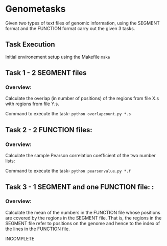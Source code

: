 # Genometasks
Given two types of text files of genomic information, using the SEGMENT format and the FUNCTION format carry out the given 3 tasks.

## Task Execution
Initial environement setup using the Makefile
`make` 

## Task 1 - 2 SEGMENT files
### Overview:
Calculate the overlap (in number of positions) of the regions from file X.s with regions from file Y.s.

Command to execute the task-
`python overlapcount.py *.s`

## Task 2 - 2 FUNCTION files:
### Overview:
Calculate the sample Pearson correlation coefficient of
the two number lists:

Command to execute the task-
`python pearsonvalue.py *.f`

## Task 3 - 1 SEGMENT and one FUNCTION file: :
### Overview:
Calculate the mean of the numbers in the FUNCTION file whose positions are covered by the regions in the SEGMENT
file. That is, the regions in the SEGMENT file refer to positions on the genome and hence to the index of the lines in the FUNCTION file.

INCOMPLETE

